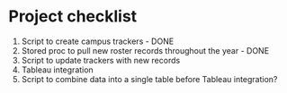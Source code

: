 # Project checklist
1. Script to create campus trackers - DONE
2. Stored proc to pull new roster records throughout the year - DONE
3. Script to update trackers with new records
4. Tableau integration
5. Script to combine data into a single table before Tableau
 integration?
